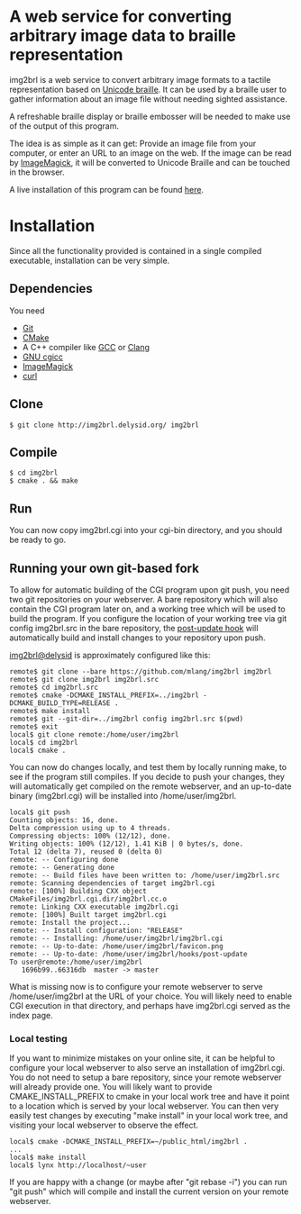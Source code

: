 # A web service for converting arbitrary image data to braille representation

img2brl is a web service to convert arbitrary image formats to a tactile
representation based on
[Unicode braille](http://en.wikipedia.org/wiki/Unicode_braille).  It can be
used by a braille user to gather information about an image file without needing
sighted assistance.

A refreshable braille display or braille embosser will be needed to make
use of the output of this program.

The idea is as simple as it can get: Provide an image file from your computer,
or enter an URL to an image on the web.  If the image can be read by
[ImageMagick](http://imagemagick.org/), it will be converted to Unicode Braille
and can be touched in the browser.

A live installation of this program can be found
[here](http://img2brl.delysid.org/).

# Installation

Since all the functionality provided is contained in a single compiled
executable, installation can be very simple.

## Dependencies

You need

* [Git](http://git-scm.com/)
* [CMake](http://cmake.org/)
* A C++ compiler like [GCC](http://gcc.gnu.org/) or
  [Clang](http://clang.llvm.org/)
* [GNU cgicc](http://www.gnu.org/software/cgicc/)
* [ImageMagick](http://imagemagick.org/)
* [curl](http://curl.haxx.se/)

## Clone

    $ git clone http://img2brl.delysid.org/ img2brl

## Compile

    $ cd img2brl
    $ cmake . && make

## Run

You can now copy img2brl.cgi into your cgi-bin directory, and you should be
ready to go.

## Running your own git-based fork

To allow for automatic building of the CGI program upon git push, you need
two git repositories on your webserver.  A bare repository which will also
contain the CGI program later on, and a working tree which will be used
to build the program.
If you configure the location of your working tree via
git config img2brl.src in the bare repository, the
[post-update hook](https://github.com/mlang/img2brl/blob/master/git-post-update-hook)
will automatically build and install changes to your repository upon push.

[img2brl@delysid](http://img2brl.delysid.org/) is approximately configured like
this:

    remote$ git clone --bare https://github.com/mlang/img2brl img2brl
    remote$ git clone img2brl img2brl.src
    remote$ cd img2brl.src
    remote$ cmake -DCMAKE_INSTALL_PREFIX=../img2brl -DCMAKE_BUILD_TYPE=RELEASE .
    remote$ make install
    remote$ git --git-dir=../img2brl config img2brl.src $(pwd)
    remote$ exit
    local$ git clone remote:/home/user/img2brl
    local$ cd img2brl
    local$ cmake .

You can now do changes locally, and test them by locally running make, to
see if the program still compiles.  If you decide to push your
changes, they will automatically get compiled on the remote webserver, and an
up-to-date binary (img2brl.cgi) will be installed into /home/user/img2brl.

    local$ git push
    Counting objects: 16, done.
    Delta compression using up to 4 threads.
    Compressing objects: 100% (12/12), done.
    Writing objects: 100% (12/12), 1.41 KiB | 0 bytes/s, done.
    Total 12 (delta 7), reused 0 (delta 0)
    remote: -- Configuring done
    remote: -- Generating done
    remote: -- Build files have been written to: /home/user/img2brl.src
    remote: Scanning dependencies of target img2brl.cgi
    remote: [100%] Building CXX object CMakeFiles/img2brl.cgi.dir/img2brl.cc.o
    remote: Linking CXX executable img2brl.cgi
    remote: [100%] Built target img2brl.cgi
    remote: Install the project...
    remote: -- Install configuration: "RELEASE"
    remote: -- Installing: /home/user/img2brl/img2brl.cgi
    remote: -- Up-to-date: /home/user/img2brl/favicon.png
    remote: -- Up-to-date: /home/user/img2brl/hooks/post-update
    To user@remote:/home/user/img2brl
       1696b99..66316db  master -> master

What is missing now is to configure your remote webserver to serve
/home/user/img2brl at the URL of your choice.
You will likely need to enable CGI execution in that directory, and perhaps have
img2brl.cgi served as the index page.

### Local testing

If you want to minimize mistakes on your online site, it can be helpful to
configure your local webserver to also serve an installation of img2brl.cgi.
You do not need to setup a bare repository, since your remote webserver
will already provide one.  You will likely want to provide CMAKE_INSTALL_PREFIX
to cmake in your local work tree and have it point to a location
which is served by your local webserver.  You can then very easily test
changes by executing "make install" in your local work tree, and visiting your
local webserver to observe the effect.

    local$ cmake -DCMAKE_INSTALL_PREFIX=~/public_html/img2brl .
    ...
    local$ make install
    local$ lynx http://localhost/~user

If you are happy with a change (or maybe after "git rebase -i") you can run
"git push" which will compile and install the current version on your remote
webserver.

